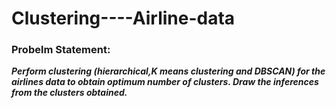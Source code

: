 # Clustering----Airline-data

### Probelm Statement:
***Perform clustering (hierarchical,K means clustering and DBSCAN) for the airlines data to obtain optimum number of clusters. 
Draw the inferences from the clusters obtained.***
